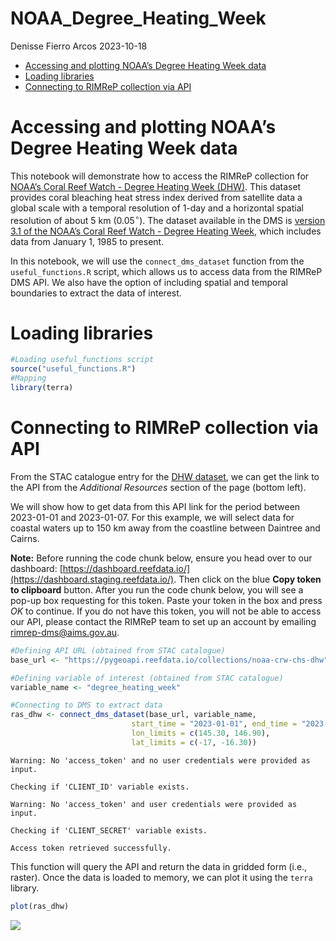 # NOAA_Degree_Heating_Week
Denisse Fierro Arcos
2023-10-18

- [Accessing and plotting NOAA’s Degree Heating Week
  data](#accessing-and-plotting-noaas-degree-heating-week-data)
- [Loading libraries](#loading-libraries)
- [Connecting to RIMReP collection via
  API](#connecting-to-rimrep-collection-via-api)

# Accessing and plotting NOAA’s Degree Heating Week data

This notebook will demonstrate how to access the RIMReP collection for
[NOAA’s Coral Reef Watch - Degree Heating Week
(DHW)](https://stac.staging.reefdata.io/browser/collections/noaa-crw/items/noaa-crw-dhw?.language=en&.asset=asset-data).
This dataset provides coral bleaching heat stress index derived from
satellite data a global scale with a temporal resolution of 1-day and a
horizontal spatial resolution of about 5 km ($0.05^{\circ}$). The
dataset available in the DMS is [version 3.1 of the NOAA’s Coral Reef
Watch - Degree Heating Week](https://coralreefwatch.noaa.gov/index.php),
which includes data from January 1, 1985 to present.

In this notebook, we will use the `connect_dms_dataset` function from
the `useful_functions.R` script, which allows us to access data from the
RIMReP DMS API. We also have the option of including spatial and
temporal boundaries to extract the data of interest.

# Loading libraries

``` r
#Loading useful_functions script
source("useful_functions.R")
#Mapping
library(terra)
```

# Connecting to RIMReP collection via API

From the STAC catalogue entry for the [DHW
dataset](https://stac.reefdata.io/browser/collections/noaa-crw/items/noaa-crw-dhw?.language=en&.asset=asset-data),
we can get the link to the API from the *Additional Resources* section
of the page (bottom left).

We will show how to get data from this API link for the period between
2023-01-01 and 2023-01-07. For this example, we will select data for
coastal waters up to 150 km away from the coastline between Daintree and
Cairns.

**Note:** Before running the code chunk below, ensure you head over to
our dashboard:
[https://dashboard.reefdata.io/](https://dashboard.staging.reefdata.io/).
Then click on the blue **Copy token to clipboard** button. After you run
the code chunk below, you will see a pop-up box requesting for this
token. Paste your token in the box and press *OK* to continue. If you do
not have this token, you will not be able to access our API, please
contact the RIMReP team to set up an account by emailing
<rimrep-dms@aims.gov.au>.

``` r
#Defining API URL (obtained from STAC catalogue)
base_url <- "https://pygeoapi.reefdata.io/collections/noaa-crw-chs-dhw"

#Defining variable of interest (obtained from STAC catalogue)
variable_name <- "degree_heating_week"

#Connecting to DMS to extract data
ras_dhw <- connect_dms_dataset(base_url, variable_name,
                           start_time = "2023-01-01", end_time = "2023-01-07", 
                           lon_limits = c(145.30, 146.90),
                           lat_limits = c(-17, -16.30))
```

    Warning: No 'access_token' and no user credentials were provided as input.

    Checking if 'CLIENT_ID' variable exists.

    Warning: No 'access_token' and user credentials were provided as input.

    Checking if 'CLIENT_SECRET' variable exists.

    Access token retrieved successfully.

This function will query the API and return the data in gridded form
(i.e., raster). Once the data is loaded to memory, we can plot it using
the `terra` library.

``` r
plot(ras_dhw)
```

![](06-NOAA_Degree_Heating_Week_files/figure-commonmark/unnamed-chunk-3-1.png)
